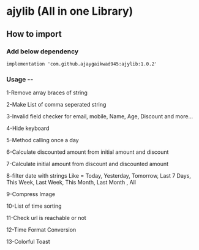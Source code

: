 # ajylib (All in one Library)

## How to import 

### Add below dependency

``` implementation 'com.github.ajaygaikwad945:ajylib:1.0.2' ```



### Usage --
1-Remove array braces of string

2-Make List of comma seperated string

3-Invalid field checker for email, mobile, Name, Age, Discount and more...

4-Hide keyboard

5-Method calling once a day

6-Calculate discounted amount from initial amount and discount

7-Calculate initial amount from discount and discounted amount

8-filter date with strings Like = Today, Yesterday, Tomorrow, Last 7 Days, This Week, Last Week, This Month, Last Month , All

9-Compress Image

10-List of time sorting

11-Check url is reachable or not

12-Time Format Conversion

13-Colorful Toast 
